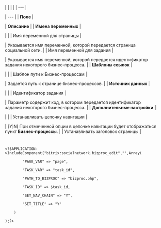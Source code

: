 |  |  |  |
| --- |

| --- |
| **Поле** |

| **Описание** |
| **Имена переменных** |

| |
| Имя переменной для страницы |

| Указывается имя переменной, которой передается страница социальной сети. |
| Имя переменной для задания |

| Указывается имя переменной, которой передается идентификатор задания некоторого бизнес-процесса. |
| **Шаблоны ссылок** |

| |
| Шаблон пути к Бизнес-процессам |

| Задается путь к странице бизнес-процессов. |
| **Источник данных** |

| |
| Идентификатор задания |

| Параметр содержит код, в котором передается идентификатор задания некоторого бизнес-процесса. |
| **Дополнительные настройки** |

| |
| Устанавливать цепочку навигации |

| [Y|N] При отмеченной опции в цепочке навигации будет отображаться пункт **Бизнес-процессы**. |
| Устанавливать заголовок страницы |

```


<?$APPLICATION->IncludeComponent("bitrix:socialnetwork.bizproc_edit","",Array(

        "PAGE_VAR" => "page", 

        "TASK_VAR" => "task_id", 

        "PATH_TO_BIZPROC" => "bizproc.php", 

        "TASK_ID" => $task_id, 

        "SET_NAV_CHAIN" => "Y", 

        "SET_TITLE" => "Y" 

    )

);?>


```